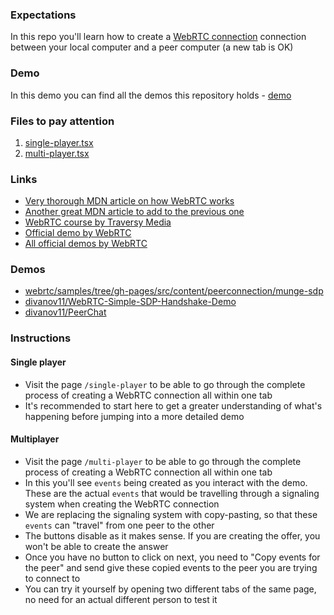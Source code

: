 ### Expectations

In this repo you'll learn how to create a [WebRTC connection](https://developer.mozilla.org/en-US/docs/Web/API/RTCPeerConnection) connection between your local computer and a peer computer (a new tab is OK)

### Demo

In this demo you can find all the demos this repository holds - [demo](https://remix-peer-video-call-demo.pages.dev/)

### Files to pay attention

1. [single-player.tsx](/app/routes/single-player.tsx)
2. [multi-player.tsx](/app/routes/multi-player.tsx)

### Links

- [Very thorough MDN article on how WebRTC works](https://developer.mozilla.org/en-US/docs/Web/API/WebRTC_API/Signaling_and_video_calling)
- [Another great MDN article to add to the previous one](https://developer.mozilla.org/en-US/docs/Web/API/WebRTC_API/Connectivity)
- [WebRTC course by Traversy Media](https://www.youtube.com/watch?v=QsH8FL0952k)
- [Official demo by WebRTC](https://webrtc.github.io/samples/src/content/peerconnection/munge-sdp/)
- [All official demos by WebRTC](https://webrtc.github.io/samples/)

### Demos

- [webrtc/samples/tree/gh-pages/src/content/peerconnection/munge-sdp](https://github.com/webrtc/samples/tree/gh-pages/src/content/peerconnection/munge-sdp)
- [divanov11/WebRTC-Simple-SDP-Handshake-Demo](https://github.com/divanov11/WebRTC-Simple-SDP-Handshake-Demo)
- [divanov11/PeerChat](https://github.com/divanov11/PeerChat)

### Instructions

#### Single player

- Visit the page `/single-player` to be able to go through the complete process of creating a WebRTC connection all within one tab
- It's recommended to start here to get a greater understanding of what's happening before jumping into a more detailed demo

#### Multiplayer

- Visit the page `/multi-player` to be able to go through the complete process of creating a WebRTC connection all within one tab
- In this you'll see `events` being created as you interact with the demo. These are the actual `events` that would be travelling through a signaling system when creating the WebRTC connection
- We are replacing the signaling system with copy-pasting, so that these `events` can "travel" from one peer to the other
- The buttons disable as it makes sense. If you are creating the offer, you won't be able to create the answer
- Once you have no button to click on next, you need to "Copy events for the peer" and send give these copied events to the peer you are trying to connect to
- You can try it yourself by opening two different tabs of the same page, no need for an actual different person to test it
